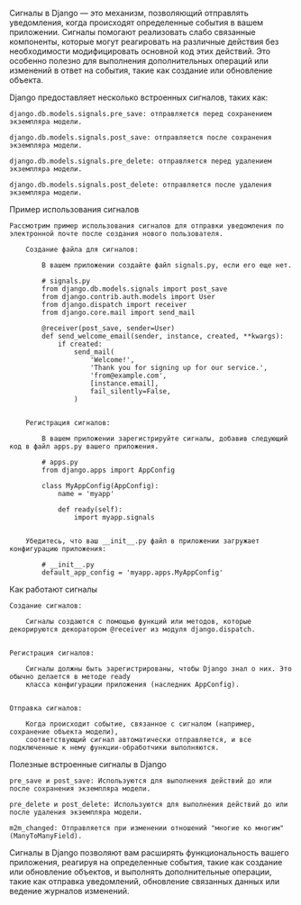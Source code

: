 

Сигналы в Django — это механизм, позволяющий отправлять уведомления, когда происходят определенные события в вашем приложении.
Сигналы помогают реализовать слабо связанные компоненты, которые могут реагировать на различные действия без необходимости
модифицировать основной код этих действий. Это особенно полезно для выполнения дополнительных операций или изменений
в ответ на события, такие как создание или обновление объекта.


Django предоставляет несколько встроенных сигналов, таких как:

    django.db.models.signals.pre_save: отправляется перед сохранением экземпляра модели.

    django.db.models.signals.post_save: отправляется после сохранения экземпляра модели.

    django.db.models.signals.pre_delete: отправляется перед удалением экземпляра модели.

    django.db.models.signals.post_delete: отправляется после удаления экземпляра модели.


Пример использования сигналов

    Рассмотрим пример использования сигналов для отправки уведомления по электронной почте после создания нового пользователя.

        Создание файла для сигналов:

            В вашем приложении создайте файл signals.py, если его еще нет.

            # signals.py
            from django.db.models.signals import post_save
            from django.contrib.auth.models import User
            from django.dispatch import receiver
            from django.core.mail import send_mail

            @receiver(post_save, sender=User)
            def send_welcome_email(sender, instance, created, **kwargs):
                if created:
                    send_mail(
                        'Welcome!',
                        'Thank you for signing up for our service.',
                        'from@example.com',
                        [instance.email],
                        fail_silently=False,
                    )


        Регистрация сигналов:

            В вашем приложении зарегистрируйте сигналы, добавив следующий код в файл apps.py вашего приложения.

            # apps.py
            from django.apps import AppConfig

            class MyAppConfig(AppConfig):
                name = 'myapp'

                def ready(self):
                    import myapp.signals

        
        Убедитесь, что ваш __init__.py файл в приложении загружает конфигурацию приложения:

            # __init__.py
            default_app_config = 'myapp.apps.MyAppConfig'



Как работают сигналы

    Создание сигналов: 
    
        Сигналы создаются с помощью функций или методов, которые декорируются декоратором @receiver из модуля django.dispatch.


    Регистрация сигналов: 
    
        Сигналы должны быть зарегистрированы, чтобы Django знал о них. Это обычно делается в методе ready 
        класса конфигурации приложения (наследник AppConfig).


    Отправка сигналов:
        
        Когда происходит событие, связанное с сигналом (например, сохранение объекта модели), 
        соответствующий сигнал автоматически отправляется, и все подключенные к нему функции-обработчики выполняются.



Полезные встроенные сигналы в Django

    pre_save и post_save: Используются для выполнения действий до или после сохранения экземпляра модели.
   
    pre_delete и post_delete: Используются для выполнения действий до или после удаления экземпляра модели.
   
    m2m_changed: Отправляется при изменении отношений "многие ко многим" (ManyToManyField).



Сигналы в Django позволяют вам расширять функциональность вашего приложения, реагируя на определенные события, 
такие как создание или обновление объектов, и выполнять дополнительные операции, такие как отправка уведомлений, 
обновление связанных данных или ведение журналов изменений.
